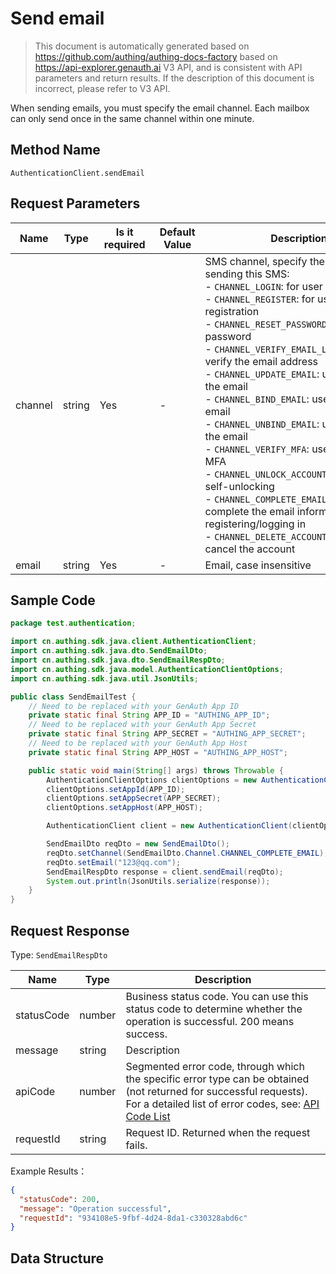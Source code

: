 # Send email

<!--
Warning⚠️:
Do not modify this document directly,
https://github.com/Authing/authing-docs-factory
Use this project to generate
-->

<LastUpdated />

> This document is automatically generated based on https://github.com/authing/authing-docs-factory based on https://api-explorer.genauth.ai V3 API, and is consistent with API parameters and return results. If the description of this document is incorrect, please refer to V3 API.

When sending emails, you must specify the email channel. Each mailbox can only send once in the same channel within one minute.

## Method Name

`AuthenticationClient.sendEmail`

## Request Parameters

| Name    | Type   | <div style="width:80px">Is it required</div> | Default Value | <div style="width:300px">Description</div>                                                                                                                                                                                                                                                                                                                                                                                                                                                                                                                                                                                                                                                             | <div style="width:200px"></div>Example Value</div> |
| ------- | ------ | -------------------------------------------- | ------------- | ------------------------------------------------------------------------------------------------------------------------------------------------------------------------------------------------------------------------------------------------------------------------------------------------------------------------------------------------------------------------------------------------------------------------------------------------------------------------------------------------------------------------------------------------------------------------------------------------------------------------------------------------------------------------------------------------------ | -------------------------------------------------- |
| channel | string | Yes                                          | -             | SMS channel, specify the purpose of sending this SMS:<br>- `CHANNEL_LOGIN`: for user login<br>- `CHANNEL_REGISTER`: for user registration<br>- `CHANNEL_RESET_PASSWORD`: for resetting password<br>- `CHANNEL_VERIFY_EMAIL_LINK`: used to verify the email address<br>- `CHANNEL_UPDATE_EMAIL`: used to modify the email<br>- `CHANNEL_BIND_EMAIL`: used to bind the email<br>- `CHANNEL_UNBIND_EMAIL`: used to unbind the email<br>- `CHANNEL_VERIFY_MFA`: used to verify MFA<br>- `CHANNEL_UNLOCK_ACCOUNT`: used for self-unlocking<br>- `CHANNEL_COMPLETE_EMAIL`: used to complete the email information when registering/logging in <br>- `CHANNEL_DELETE_ACCOUNT`: used to cancel the account<br> | `CHANNEL_LOGIN`                                    |
| email   | string | Yes                                          | -             | Email, case insensitive                                                                                                                                                                                                                                                                                                                                                                                                                                                                                                                                                                                                                                                                                | `test@example.com`                                 |

## Sample Code

```java
package test.authentication;

import cn.authing.sdk.java.client.AuthenticationClient;
import cn.authing.sdk.java.dto.SendEmailDto;
import cn.authing.sdk.java.dto.SendEmailRespDto;
import cn.authing.sdk.java.model.AuthenticationClientOptions;
import cn.authing.sdk.java.util.JsonUtils;

public class SendEmailTest {
    // Need to be replaced with your GenAuth App ID
    private static final String APP_ID = "AUTHING_APP_ID";
    // Need to be replaced with your GenAuth App Secret
    private static final String APP_SECRET = "AUTHING_APP_SECRET";
    // Need to be replaced with your GenAuth App Host
    private static final String APP_HOST = "AUTHING_APP_HOST";

    public static void main(String[] args) throws Throwable {
        AuthenticationClientOptions clientOptions = new AuthenticationClientOptions();
        clientOptions.setAppId(APP_ID);
        clientOptions.setAppSecret(APP_SECRET);
        clientOptions.setAppHost(APP_HOST);

        AuthenticationClient client = new AuthenticationClient(clientOptions);

        SendEmailDto reqDto = new SendEmailDto();
        reqDto.setChannel(SendEmailDto.Channel.CHANNEL_COMPLETE_EMAIL);
        reqDto.setEmail("123@qq.com");
        SendEmailRespDto response = client.sendEmail(reqDto);
        System.out.println(JsonUtils.serialize(response));
    }
}

```

## Request Response

Type: `SendEmailRespDto`

| Name       | Type   | Description                                                                                                                                                                                                                                                                                                                                         |
| ---------- | ------ | --------------------------------------------------------------------------------------------------------------------------------------------------------------------------------------------------------------------------------------------------------------------------------------------------------------------------------------------------- |
| statusCode | number | Business status code. You can use this status code to determine whether the operation is successful. 200 means success.                                                                                                                                                                                                                             |
| message    | string | Description                                                                                                                                                                                                                                                                                                                                         |
| apiCode    | number | Segmented error code, through which the specific error type can be obtained (not returned for successful requests). For a detailed list of error codes, see: [API Code List](https://api-explorer.genauth.ai/?tag=group/%E5%BC%80%E5%8F%91%E5%87%86%E5%A4%87#tag/%E5%BC%80%E5%8F%91%E5%87%86%E5%A4%87/%E9%94%99%E8%AF%AF%E5%A4%84%E7%90%86/apiCode) |
| requestId  | string | Request ID. Returned when the request fails.                                                                                                                                                                                                                                                                                                        |

Example Results：

```json
{
  "statusCode": 200,
  "message": "Operation successful",
  "requestId": "934108e5-9fbf-4d24-8da1-c330328abd6c"
}
```

## Data Structure

